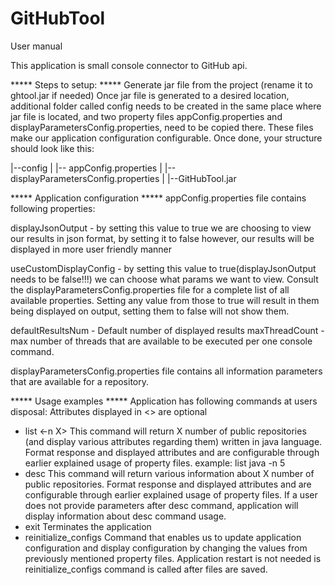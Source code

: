 # GitHubTool

User manual

This application is small console connector to GitHub api.

***** Steps to setup: *****
Generate jar file from the project (rename it to ghtool.jar if needed)
Once jar file is generated to a desired location, additional folder called config needs to be created in the same place where jar file is located, and two property files appConfig.properties and displayParametersConfig.properties, need to be copied there.
These files make our application configuration configurable.
Once done, your structure should look like this:

|--config
|   |-- appConfig.properties
|   |-- displayParametersConfig.properties
|
|--GitHubTool.jar

***** Application configuration *****
appConfig.properties file contains following properties:

displayJsonOutput - by setting this value to true we are choosing to view our results in json format, by setting it to false however, 
                    our results will be displayed in more user friendly manner
                    
useCustomDisplayConfig - by setting this value to true(displayJsonOutput needs to be false!!!) we can choose what params we want to view. Consult the displayParametersConfig.properties file for a complete list of all available properties. Setting any value from those to true will result in them being displayed on output, setting them to false will not show them. 

defaultResultsNum - Default number of displayed results
maxThreadCount - max number of threads that are available to be executed per one console command.

displayParametersConfig.properties file contains all information parameters that are available for a repository.

***** Usage examples *****
Application has following commands at users disposal:
Attributes displayed in <> are optional

- list <language> <-n X> This command will return X number of public repositories (and display various attributes regarding them) written in java language. Format response and displayed attributes and are configurable through earlier explained usage of property files.
  example: list java -n 5
- desc <id1 id2 id3...idX> This command will return various information about X number of public repositories. Format response and displayed attributes and are configurable through earlier explained usage of property files. If a user does not provide parameters after desc command, application will display information about desc command usage.
- exit Terminates the application
- reinitialize_configs Command that enables us to update application configuration and display configuration by changing the values from previously mentioned property files. Application restart is not needed is reinitialize_configs command is called after files are saved.
 
 
 

